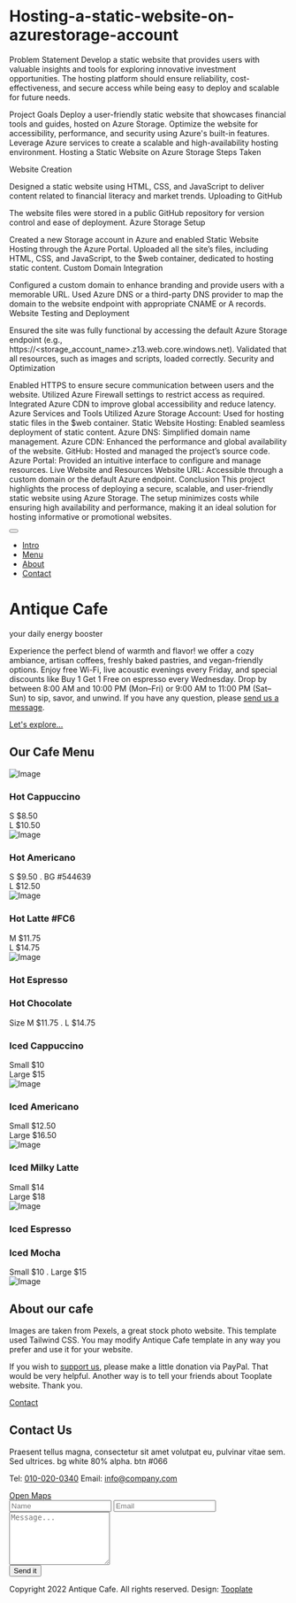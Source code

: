 # Hosting-a-static-website-on-azurestorage-account
Problem Statement
Develop a static website that provides users with valuable insights and tools for exploring innovative investment opportunities. The hosting platform should ensure reliability, cost-effectiveness, and secure access while being easy to deploy and scalable for future needs.

Project Goals
Deploy a user-friendly static website that showcases financial tools and guides, hosted on Azure Storage.
Optimize the website for accessibility, performance, and security using Azure's built-in features.
Leverage Azure services to create a scalable and high-availability hosting environment.
Hosting a Static Website on Azure Storage
Steps Taken

Website Creation

Designed a static website using HTML, CSS, and JavaScript to deliver content related to financial literacy and market trends.
Uploading to GitHub

The website files were stored in a public GitHub repository for version control and ease of deployment.
Azure Storage Setup

Created a new Storage account in Azure and enabled Static Website Hosting through the Azure Portal.
Uploaded all the site’s files, including HTML, CSS, and JavaScript, to the $web container, dedicated to hosting static content.
Custom Domain Integration

Configured a custom domain to enhance branding and provide users with a memorable URL.
Used Azure DNS or a third-party DNS provider to map the domain to the website endpoint with appropriate CNAME or A records.
Website Testing and Deployment

Ensured the site was fully functional by accessing the default Azure Storage endpoint (e.g., https://<storage_account_name>.z13.web.core.windows.net).
Validated that all resources, such as images and scripts, loaded correctly.
Security and Optimization

Enabled HTTPS to ensure secure communication between users and the website.
Utilized Azure Firewall settings to restrict access as required.
Integrated Azure CDN to improve global accessibility and reduce latency.
Azure Services and Tools Utilized
Azure Storage Account: Used for hosting static files in the $web container.
Static Website Hosting: Enabled seamless deployment of static content.
Azure DNS: Simplified domain name management.
Azure CDN: Enhanced the performance and global availability of the website.
GitHub: Hosted and managed the project’s source code.
Azure Portal: Provided an intuitive interface to configure and manage resources.
Live Website and Resources
Website URL: Accessible through a custom domain or the default Azure endpoint.
Conclusion
This project highlights the process of deploying a secure, scalable, and user-friendly static website using Azure Storage. The setup minimizes costs while ensuring high availability and performance, making it an ideal solution for hosting informative or promotional websites.
<!DOCTYPE html>
<html lang="en">
<head>
<meta charset="UTF-8">
<meta http-equiv="X-UA-Compatible" content="IE=edge">
<meta name="viewport" content="width=device-width, initial-scale=1.0">
<title>Antique Bakery Cafe HTML Template by Tooplate</title>
<link rel="preconnect" href="https://fonts.googleapis.com">
<link rel="preconnect" href="https://fonts.gstatic.com" crossorigin>
<link href="https://fonts.googleapis.com/css2?family=Raleway:wght@300;400;500;600&family=Oswald:wght@600&display=swap" rel="stylesheet">
<link rel="stylesheet" href="css/all.min.css"> <!-- fontawesome -->
<!-- <link href="https://unpkg.com/tailwindcss@^2/dist/tailwind.min.css" rel="stylesheet"> -->
<link rel="stylesheet" href="css/tailwind.css">
<link rel="stylesheet" href="css/tooplate-antique-cafe.css">

<!--

Tooplate 2025 Antique Cafe

https://www.tooplate.com/view/2025-antique-cafe

-->
</head>
<body>
<!-- Intro -->
<div id="intro" class="parallax-window" data-parallax="scroll" data-image-src="img/antique-cafe-bg-01.jpg">
<nav id="tm-nav" class="fixed w-full">
<div class="tm-container mx-auto px-2 md:py-6 text-right">
<button class="md:hidden py-2 px-2" id="menu-toggle"><i class="fas fa-2x fa-bars tm-text-gold"></i></button>
<ul class="mb-3 md:mb-0 text-2xl font-normal flex justify-end flex-col md:flex-row">
<li class="inline-block mb-4 mx-4"><a href="#intro" class="tm-text-gold py-1 md:py-3 px-4">Intro</a></li>
<li class="inline-block mb-4 mx-4"><a href="#menu" class="tm-text-gold py-1 md:py-3 px-4">Menu</a></li>
<li class="inline-block mb-4 mx-4"><a href="#about" class="tm-text-gold py-1 md:py-3 px-4">About</a></li>
<li class="inline-block mb-4 mx-4"><a href="#contact" class="tm-text-gold py-1 md:py-3 px-4">Contact</a></li>
</ul>
</div>
</nav>
<div class="container mx-auto px-2 tm-intro-width">
<div class="sm:pb-60 sm:pt-48 py-20">
<div class="bg-black bg-opacity-70 p-12 mb-5 text-center">
<h1 class="text-white text-5xl tm-logo-font mb-5">Antique Cafe</h1>
<p class="tm-text-gold tm-text-2xl">your daily energy booster</p>
</div>
<div class="bg-black bg-opacity-70 p-10 mb-5">
<p class="text-white leading-8 text-sm font-light">
Experience the perfect blend of warmth and flavor! we offer a cozy ambiance, artisan coffees, freshly baked pastries, and vegan-friendly options. Enjoy free Wi-Fi, live acoustic evenings every Friday, and special discounts like Buy 1 Get 1 Free on espresso every Wednesday. Drop by between 8:00 AM and 10:00 PM (Mon–Fri) or 9:00 AM to 11:00 PM (Sat–Sun) to sip, savor, and unwind.
If you have any question, please <a rel="nofollow" href="https://www.tooplate.com/contact" target="_parent">send us a message</a>. </p>
</div>
<div class="text-center">
<div class="inline-block">
<a href="#menu" class="flex justify-center items-center bg-black bg-opacity-70 py-6 px-8 rounded-lg font-semibold tm-text-2xl tm-text-gold hover:text-gray-200 transition">
<i class="fas fa-coffee mr-3"></i>
<span>Let's explore...</span>
</a>
</div>
</div>
</div>
</div>
</div>
<!-- Cafe Menu -->
<div id="menu" class="parallax-window" data-parallax="scroll" data-image-src="img/antique-cafe-bg-02.jpg">
<div class="container mx-auto tm-container py-24 sm:py-48">
<div class="text-center mb-16">
<h2 class="bg-white tm-text-brown py-6 px-12 text-4xl font-medium inline-block rounded-md">Our Cafe Menu</h2>
</div>
<div class="flex flex-col lg:flex-row justify-around items-center">
<div class="flex-1 m-5 rounded-xl px-4 py-6 sm:px-8 sm:py-10 tm-bg-brown tm-item-container">
<div class="flex items-start mb-6 tm-menu-item">
<img src="img/menu-item-1.jpg" alt="Image" class="rounded-md">
<div class="ml-3 sm:ml-6">
<h3 class="text-lg sm:text-xl mb-2 sm:mb-3 tm-text-yellow">Hot Cappuccino</h3>
<div class="text-white text-md sm:text-lg font-light mb-1">S $8.50</div>
<div class="text-white text-md sm:text-lg font-light">L $10.50</div>
</div>
</div>
<div class="flex items-start mb-6 tm-menu-item">
<img src="img/menu-item-2.jpg" alt="Image" class="rounded-md">
<div class="ml-3 sm:ml-6">
<h3 class="text-lg sm:text-xl mb-2 sm:mb-3 tm-text-yellow">Hot Americano</h3>
<div class="text-white text-md sm:text-lg font-light mb-1">S $9.50 . BG #544639</div>
<div class="text-white text-md sm:text-lg font-light">L $12.50</div>
</div>
</div>
<div class="flex items-start mb-6 tm-menu-item">
<img src="img/menu-item-3.jpg" alt="Image" class="rounded-md">
<div class="ml-3 sm:ml-6">
<h3 class="text-lg sm:text-xl mb-2 sm:mb-3 tm-text-yellow">Hot Latte #FC6</h3>
<div class="text-white text-md sm:text-lg font-light mb-1">M $11.75</div>
<div class="text-white text-md sm:text-lg font-light">L $14.75</div>
</div>
</div>
<div class="flex items-start mb-6 tm-menu-item">
<img src="img/menu-item-4.jpg" alt="Image" class="rounded-md">
<div class="ml-3 sm:ml-6">
<h3 class="text-lg sm:text-xl tm-text-yellow mb-1">Hot Espresso</h3>
<h3 class="text-lg sm:text-xl mb-2 sm:mb-3 tm-text-yellow">Hot Chocolate</h3>
<div class="text-white text-md sm:text-lg font-light">Size M $11.75 . L $14.75</div>
</div>
</div>
</div>
<div class="flex-1 m-5 rounded-xl px-4 py-6 sm:px-8 sm:py-10 tm-bg-brown tm-item-container">
<div class="flex items-start justify-end mb-6 tm-menu-item-2">
<div class="text-right mr-6">
<h3 class="text-lg sm:text-xl mb-2 sm:mb-3 tm-text-yellow">Iced Cappuccino</h3>
<div class="text-white text-md sm:text-lg font-light mb-1">Small $10</div>
<div class="text-white text-md sm:text-lg font-light">Large $15</div>
</div>
<img src="img/menu-item-5.jpg" alt="Image" class="rounded-md">
</div>
<div class="flex items-start justify-end mb-6 tm-menu-item-2">
<div class="text-right mr-6">
<h3 class="text-lg sm:text-xl mb-2 sm:mb-3 tm-text-yellow">Iced Americano</h3>
<div class="text-white text-md sm:text-lg font-light mb-1">Small $12.50</div>
<div class="text-white text-md sm:text-lg font-light">Large $16.50</div>
</div>
<img src="img/menu-item-6.jpg" alt="Image" class="rounded-md">
</div>
<div class="flex items-start justify-end mb-6 tm-menu-item-2">
<div class="text-right mr-6">
<h3 class="text-lg sm:text-xl mb-2 sm:mb-3 tm-text-yellow">Iced Milky Latte</h3>
<div class="text-white text-md sm:text-lg font-light mb-1">Small $14</div>
<div class="text-white text-md sm:text-lg font-light">Large $18</div>
</div>
<img src="img/menu-item-7.jpg" alt="Image" class="rounded-md">
</div>
<div class="flex items-start justify-end mb-6 tm-menu-item-2">
<div class="text-right mr-6">
<h3 class="text-lg sm:text-xl tm-text-yellow mb-1">Iced Espresso</h3>
<h3 class="text-lg sm:text-xl mb-2 sm:mb-3 tm-text-yellow">Iced Mocha</h3>
<div class="text-white text-md sm:text-lg font-light">Small $10 . Large $15</div>
</div>
<img src="img/menu-item-8.jpg" alt="Image" class="rounded-md">
</div>
</div>
</div>
</div>
</div>
<div id="about" class="parallax-window" data-parallax="scroll" data-image-src="img/antique-cafe-bg-03.jpg">
<div class="container mx-auto tm-container py-24 sm:py-48">
<div class="tm-item-container sm:ml-auto sm:mr-12 mx-auto sm:px-0 px-4">
<div class="bg-white bg-opacity-80 p-12 pb-14 rounded-xl mb-5">
<h2 class="mb-6 tm-text-green text-4xl font-medium">About our cafe</h2>
<p class="mb-6 text-base leading-8">
Images are taken from Pexels, a great stock photo website. This template used Tailwind CSS. You may modify Antique Cafe template in any way you prefer and use it for your website.
</p>
<p class="text-base leading-8">
If you wish to <a rel="nofollow" href="https://www.tooplate.com/contact" target="_parent">support us</a>, please make a little donation via PayPal. That would be
very helpful. Another way is to tell your friends about Tooplate website. Thank you. </p>
</div>
<a href="#contact" class="inline-block tm-bg-green transition text-white text-xl pt-3 pb-4 px-8 rounded-md">
<i class="far fa-comments mr-4"></i>
Contact
</a>
</div>
</div>
</div>
<div id="contact" class="parallax-window relative" data-parallax="scroll" data-image-src="img/antique-cafe-bg-04.jpg">
<div class="container mx-auto tm-container pt-24 pb-48 sm:py-48">
<div class="flex flex-col lg:flex-row justify-around items-center lg:items-stretch">
<div class="flex-1 rounded-xl px-10 py-12 m-5 bg-white bg-opacity-80 tm-item-container">
<h2 class="text-3xl mb-6 tm-text-green">Contact Us</h2>
<p class="mb-6 text-lg leading-8">
Praesent tellus magna, consectetur sit amet volutpat eu, pulvinar vitae sem.
Sed ultrices. bg white 80% alpha. btn #066
</p>
<p class="mb-10 text-lg">
<span class="block mb-2">Tel: <a href="tel:9701777677" class="hover:text-yellow-600 transition">010-020-0340</a></span>
<span class="block">Email: <a href="mailto:info@company.com" class="hover:text-yellow-600 transition">info@company.com</a></span>
</p>
<div class="text-center">
<a href="https://www.google.com/maps" class="inline-block text-white text-2xl pl-10 pr-12 py-6 rounded-lg transition tm-bg-green">
<i class="fas fa-map-marked-alt mr-8"></i>
Open Maps
</a>
</div>
</div>
<div class="flex-1 rounded-xl p-12 pb-14 m-5 bg-black bg-opacity-50 tm-item-container">
<form action="" method="POST" class="text-lg">
<input type="text" name="name" class="input w-full bg-black border-b bg-opacity-0 text-white px-0 py-4 mb-4 tm-border-gold" placeholder="Name" required="" />
<input type="email" name="email" class="input w-full bg-black border-b bg-opacity-0 text-white px-0 py-4 mb-4 tm-border-gold" placeholder="Email" required="" />
<textarea rows="6" name="message" class="input w-full bg-black border-b bg-opacity-0 text-white px-0 py-4 mb-4 tm-border-gold" placeholder="Message..." required=""></textarea>
<div class="text-right">
<button type="submit" class="text-white hover:text-yellow-500 transition">Send it</button>
</div>
</form>
</div>
</div>
<footer class="absolute bottom-0 left-0 w-full">
<div class="text-white container mx-auto tm-container p-8 text-lg flex flex-col md:flex-row justify-between">
<span>Copyright 2022 Antique Cafe. All rights reserved.</span>
<span class="mt-5 md:mt-0">Design: <a href="https://www.tooplate.com" target="_parent">Tooplate</a></span>
</div>
</footer>
</div>
</div>

<script src="js/jquery-3.6.0.min.js"></script>
<script src="js/parallax.min.js"></script>
<script src="js/jquery.singlePageNav.min.js"></script>
<script>

function checkAndShowHideMenu() {
if(window.innerWidth < 768) {
$('#tm-nav ul').addClass('hidden');
} else {
$('#tm-nav ul').removeClass('hidden');
}
}

$(function(){
var tmNav = $('#tm-nav');
tmNav.singlePageNav();

checkAndShowHideMenu();
window.addEventListener('resize', checkAndShowHideMenu);

$('#menu-toggle').click(function(){
$('#tm-nav ul').toggleClass('hidden');
});

$('#tm-nav ul li').click(function(){
if(window.innerWidth < 768) {
$('#tm-nav ul').addClass('hidden');
}
});

$(document).scroll(function() {
var distanceFromTop = $(document).scrollTop();

if(distanceFromTop > 100) {
tmNav.addClass('scroll');
} else {
tmNav.removeClass('scroll');
}
});

document.querySelectorAll('a[href^="#"]').forEach(anchor => {
anchor.addEventListener('click', function (e) {
e.preventDefault();

document.querySelector(this.getAttribute('href')).scrollIntoView({
behavior: 'smooth'
});
});
});
});
</script>
</body>
</html>
